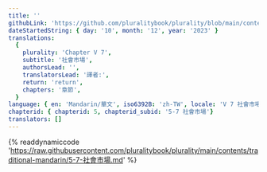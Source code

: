 ```yaml
---
title: ''
githubLink: 'https://github.com/pluralitybook/plurality/blob/main/contents/traditional-mandarin/5-7-社會市場.md'
dateStartedString: { day: '10', month: '12', year: '2023' }
translations:
  {
    plurality: 'Chapter V 7',
    subtitle: '社會市場',
    authorsLead: '',
    translatorsLead: '譯者:',
    return: 'return',
    chapters: '章節',
  }
language: { en: 'Mandarin/華文', iso6392B: 'zh-TW', locale: 'V 7 社會市場' }
chapterid: { chapterid: 5, chapterid_subid: '5-7 社會市場'}
translators: []
---
```

{% readdynamiccode 'https://raw.githubusercontent.com/pluralitybook/plurality/main/contents/traditional-mandarin/5-7-社會市場.md' %}
